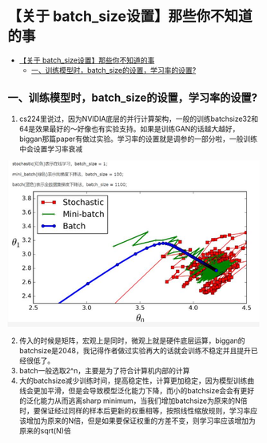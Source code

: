 # 【关于 batch_size设置】那些你不知道的事

- [【关于 batch_size设置】那些你不知道的事](#关于-batch_size设置那些你不知道的事)
  - [一、训练模型时，batch_size的设置，学习率的设置?](#一训练模型时batch_size的设置学习率的设置)


## 一、训练模型时，batch_size的设置，学习率的设置?

1. cs224里说过，因为NVIDIA底层的并行计算架构，一般的训练batchsize32和64是效果最好的～好像也有实验支持。如果是训练GAN的话越大越好，biggan那篇paper有做过实验。学习率的设置就是调参的一部分啦，一般训练中会设置学习率衰减

![](img/batch_size.png)

2. 传入的时候是矩阵，宏观上是同时，微观上就是硬件底层运算，biggan的batchsize是2048，我记得作者做过实验再大的话就会训练不稳定并且提升已经很低了。
3. batch一般选取2^n，主要是为了符合计算机内部的计算
4. 大的batchsize减少训练时间，提高稳定性，计算更加稳定，因为模型训练曲线会更加平滑，但是会导致模型泛化能力下降，而小的batchsize会会有更好的泛化能力从而逃离sharp minimum，当我们增加batchsize为原来的N倍时，要保证经过同样的样本后更新的权重相等，按照线性缩放规则，学习率应该增加为原来的N倍，但是如果要保证权重的方差不变，则学习率应该增加为原来的sqrt(N)倍   
